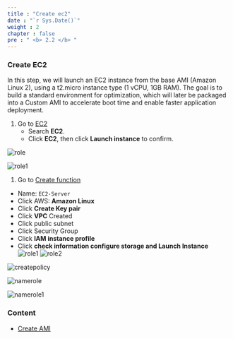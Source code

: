 ```yaml
---
title : "Create ec2"
date : "`r Sys.Date()`"
weight : 2
chapter : false
pre : " <b> 2.2 </b> "
---
```


### Create EC2

In this step, we will launch an EC2 instance from the base AMI (Amazon Linux 2), using a t2.micro instance type (1 vCPU, 1GB RAM). The goal is to build a standard environment for optimization, which will later be packaged into a Custom AMI to accelerate boot time and enable faster application deployment.

1. Go to [EC2](https://ap-southeast-1.console.aws.amazon.com/ec2/home?region=ap-southeast-1#Instances:v=3;$case=tags:true%5C,client:false;$regex=tags:false%5C,client:false)
   + Search **EC2**.
   + Click **EC2**, then click **Launch instance** to confirm.

![role](/images/2.prerequisite/Createec2_1.png)

![role1](/images/2.prerequisite/Createec2-2.png)

1. Go to [Create function](https://ap-southeast-1.console.aws.amazon.com/ec2/home?region=ap-southeast-1#LaunchInstances:)
+ Name: `EC2-Server`
+ Click AWS: **Amazon Linux**
+ Click **Create Key pair**
+ Click **VPC** Created
+ Click public subnet
+ Click Security Group
+ Click **IAM instance profile**
+ Click **check information configure storage and Launch Instance**
![role1](/images/2.prerequisite/Createec2_3-1.png)
![role2](/images/2.prerequisite/Createec2_3.png)

![createpolicy](/images/2.prerequisite/Createec2_4.png)

![namerole](/images/2.prerequisite/Createec2_5.png)


![namerole1](/images/2.prerequisite/Createec2_6.png)
### Content
  - [Create AMI](../2.3-create-AMI/)